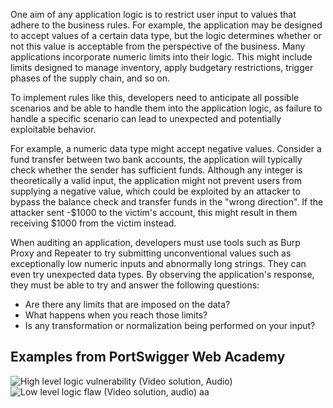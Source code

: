 One aim of any application logic is to restrict user input to values that adhere to the business rules. For example, the application may be designed to accept values of a certain data type, but the logic determines whether or not this value is acceptable from the perspective of the business. Many applications incorporate numeric limits into their logic. This might include limits designed to manage inventory, apply budgetary restrictions, trigger phases of the supply chain, and so on.

To implement rules like this, developers need to anticipate all possible scenarios and be able to handle them into the application logic, as failure to handle a specific scenario can lead to unexpected and potentially exploitable behavior.

For example, a numeric data type might accept negative values. Consider a fund transfer between two bank accounts, the application will typically check whether the sender has sufficient funds. Although any integer is theoretically a valid input, the application might not prevent users from supplying a negative value, which could be exploited by an attacker to bypass the balance check and transfer funds in the "wrong direction". If the attacker sent -$1000 to the victim's account, this might result in them receiving $1000 from the victim instead.

When auditing an application, developers must use tools such as Burp Proxy and Repeater to try submitting unconventional values such as exceptionally low numeric inputs and abnormally long strings. They can even try unexpected data types. By observing the application's response, they must be able to try and answer the following questions:
- Are there any limits that are imposed on the data?
- What happens when you reach those limits?
- Is any transformation or normalization being performed on your input?
## Examples from PortSwigger Web Academy
![High level logic vulnerability (Video solution, Audio)](https://www.youtube.com/watch?v=FxJrvNJsi48)
![Low level logic flaw (Video solution, audio)](https://www.youtube.com/watch?v=BpAc15a5m_Q)
aa